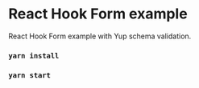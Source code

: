 # React Hook Form example

React Hook Form example with Yup schema validation.

### `yarn install`

### `yarn start`
